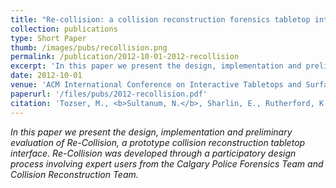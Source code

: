 ```yaml
---
title: "Re-collision: a collision reconstruction forensics tabletop interface"
collection: publications
type: Short Paper
thumb: /images/pubs/recollision.png
permalink: /publication/2012-10-01-2012-recollision
excerpt: 'In this paper we present the design, implementation and preliminary evaluation of Re-Collision, a prototype collision reconstruction tabletop interface. Re-Collision was developed through a participatory design process involving expert users from the Calgary Police Forensics Team and Collision Reconstruction Team.'
date: 2012-10-01
venue: 'ACM International Conference on Interactive Tabletops and Surfaces (ITS’12)'
paperurl: '/files/pubs/2012-recollision.pdf'
citation: 'Tozser, M., <b>Sultanum, N.</b>, Sharlin, E., Rutherford, K. and Foster, C., 2012, November. <b>Re-collision: a collision reconstruction forensics tabletop interface</b>. In <i>Proceedings of the 2012 ACM international conference on Interactive tabletops and surfaces</i> (pp. 81-84). ACM.'
---
```

_In this paper we present the design, implementation and preliminary evaluation of Re-Collision, a prototype collision reconstruction tabletop interface. Re-Collision was developed through a participatory design process involving expert users from the Calgary Police Forensics Team and Collision Reconstruction Team._